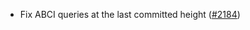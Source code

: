 - Fix ABCI queries at the last committed height
  ([\#2184](https://github.com/anoma/namada/pull/2184))